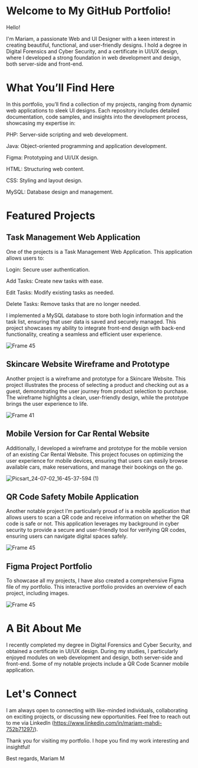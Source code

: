 # Welcome to My GitHub Portfolio!

Hello! 

I'm Mariam, a passionate Web and UI Designer with a keen interest in creating beautiful, functional, and user-friendly designs. I hold a degree in Digital Forensics and Cyber Security, and a certificate in UI/UX design, where I developed a strong foundation in web development and design, both server-side and front-end.

# What You’ll Find Here
In this portfolio, you’ll find a collection of my projects, ranging from dynamic web applications to sleek UI designs. Each repository includes detailed documentation, code samples, and insights into the development process, showcasing my expertise in:

PHP: Server-side scripting and web development.

Java: Object-oriented programming and application development.

Figma: Prototyping and UI/UX design.

HTML: Structuring web content.

CSS: Styling and layout design.

MySQL: Database design and management.

# Featured Projects
## Task Management Web Application
One of the projects is a Task Management Web Application. This application allows users to:

Login: Secure user authentication.

Add Tasks: Create new tasks with ease.

Edit Tasks: Modify existing tasks as needed.

Delete Tasks: Remove tasks that are no longer needed.

I implemented a MySQL database to store both login information and the task list, ensuring that user data is saved and securely managed. This project showcases my ability to integrate front-end design with back-end functionality, creating a seamless and efficient user experience.

![Frame 45](https://github.com/MariamM98/Portfolio/assets/168841004/e740dbed-58c8-42a7-b1d7-676dd9f1cc58)

## Skincare Website Wireframe and Prototype
Another project is a wireframe and prototype for a Skincare Website. This project illustrates the process of selecting a product and checking out as a guest, demonstrating the user journey from product selection to purchase. The wireframe highlights a clean, user-friendly design, while the prototype brings the user experience to life.

![Frame 41](https://github.com/MariamM98/Portfolio/assets/168841004/79484b8d-97b0-40da-b51d-de27e2c54a22)

## Mobile Version for Car Rental Website
Additionally, I developed a wireframe and prototype for the mobile version of an existing Car Rental Website. This project focuses on optimizing the user experience for mobile devices, ensuring that users can easily browse available cars, make reservations, and manage their bookings on the go.

![Picsart_24-07-02_16-45-37-594 (1)](https://github.com/MariamM98/Portfolio/assets/168841004/45f736ab-dc00-4e63-ab81-587fc0739b98)

## QR Code Safety Mobile Application
Another notable project I’m particularly proud of is a mobile application that allows users to scan a QR code and receive information on whether the QR code is safe or not. This application leverages my background in cyber security to provide a secure and user-friendly tool for verifying QR codes, ensuring users can navigate digital spaces safely.

![Frame 45](https://github.com/MariamM98/Portfolio/assets/168841004/20ae09b0-385b-4a84-a6b7-760ded6819e5)

## Figma Project Portfolio
To showcase all my projects, I have also created a comprehensive Figma file of my portfolio. This interactive portfolio provides an overview of each project, including images.

![Frame 45](https://github.com/MariamM98/Portfolio/assets/168841004/cc118866-c2be-468e-84c6-558002238781)

# A Bit About Me
I recently completed my degree in Digital Forensics and Cyber Security, and obtained a certificate in UI/UX design. During my studies, I particularly enjoyed modules on web development and design, both server-side and front-end. Some of my notable projects include a QR Code Scanner mobile application.

# Let's Connect
I am always open to connecting with like-minded individuals, collaborating on exciting projects, or discussing new opportunities. Feel free to reach out to me via LinkedIn (https://www.linkedin.com/in/mariam-mahdi-752b71297/).

Thank you for visiting my portfolio. I hope you find my work interesting and insightful!

Best regards,
Mariam M

